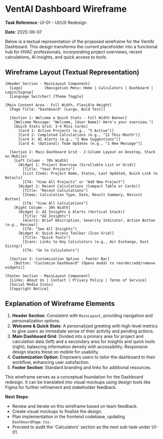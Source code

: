 # VentAI Dashboard Wireframe

**Task Reference**: UI-01 - UI/UX Redesign

**Date**: 2025-06-07

Below is a textual representation of the proposed wireframe for the VentAI Dashboard. This design transforms the current placeholder into a functional hub for HVAC professionals, incorporating project overviews, recent calculations, AI insights, and quick access to tools.

## Wireframe Layout (Textual Representation)

```
[Header Section - MainLayout Component]
  [Logo]          [Navigation Menu: Home | Calculators | Dashboard | Login/Signup]
  [Language Switcher] [Theme Toggle]

[Main Content Area - Full Width, Flexible Height]
  [Page Title: "Dashboard" (Large, Bold Text)]
  
  [Section 1: Welcome & Quick Stats - Full Width Banner]
    [Welcome Message: "Welcome, [User Name]! Here's your overview."]
    [Quick Stats Grid: 3-4 Mini Cards]
      [Card 1: Active Projects (e.g., "5 Active")]
      [Card 2: Completed Calculations (e.g., "12 This Month")]
      [Card 3: AI Alerts (e.g., "2 New Suggestions")]
      [Card 4: (Optional) Team Updates (e.g., "1 New Message")]

  [Section 2: Main Dashboard Grid - 2-Column Layout on Desktop, Stack on Mobile]
    [Left Column - 70% Width]
      [Widget 1: Project Overview (Scrollable List or Grid)]
        [Title: "Your Projects"]
        [List Items: Project Name, Status, Last Updated, Quick Link to Details]
        [CTA: "View All Projects" or "Add New Project"]
      [Widget 2: Recent Calculations (Compact Table or Cards)]
        [Title: "Recent Calculations"]
        [Items: Calculation Type, Date, Result Summary, Revisit Button]
        [CTA: "View All Calculations"]
    [Right Column - 30% Width]
      [Widget 3: AI Insights & Alerts (Vertical Stack)]
        [Title: "AI Insights"]
        [Alerts: Brief Description, Severity Indicator, Action Button (e.g., Review)]
        [CTA: "See All Insights"]
      [Widget 4: Quick Access Toolbar (Icon Grid)]
        [Title: "Quick Tools"]
        [Icons: Links to Key Calculators (e.g., Air Exchange, Duct Sizing)]
        [CTA: "Go to Calculators"]

  [Section 3: Customization Option - Footer Bar]
    [Button: "Customize Dashboard" (Opens modal to reorder/add/remove widgets)]

[Footer Section - MainLayout Component]
  [Links: About Us | Contact | Privacy Policy | Terms of Service]
  [Social Media Icons]
  [Copyright Notice]
```

## Explanation of Wireframe Elements

1. **Header Section**: Consistent with `MainLayout`, providing navigation and personalization options.
2. **Welcome & Quick Stats**: A personalized greeting with high-level metrics to give users an immediate sense of their activity and pending actions.
3. **Main Dashboard Grid**: Divided into a primary area for project and calculation data (left) and a secondary area for insights and quick tools (right), balancing information density with accessibility. Responsive design stacks these on mobile for usability.
4. **Customization Option**: Empowers users to tailor the dashboard to their workflow, enhancing user satisfaction.
5. **Footer Section**: Standard branding and links for additional resources.

This wireframe serves as a conceptual foundation for the Dashboard redesign. It can be translated into visual mockups using design tools like Figma for further refinement and stakeholder feedback.

**Next Steps**:
- Review and iterate on this wireframe based on team feedback.
- Create visual mockups to finalize the design.
- Plan implementation in the frontend codebase, updating `DashboardPage.tsx`.
- Proceed to audit the 'Calculators' section as the next sub-task under UI-01.
